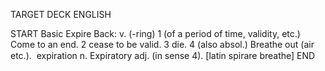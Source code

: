 TARGET DECK
ENGLISH

START
Basic
Expire
Back: v. (-ring) 1 (of a period of time, validity, etc.) Come to an end. 2 cease to be valid. 3 die. 4 (also absol.) Breathe out (air etc.).  expiration n. Expiratory adj. (in sense 4). [latin spirare breathe]
END
